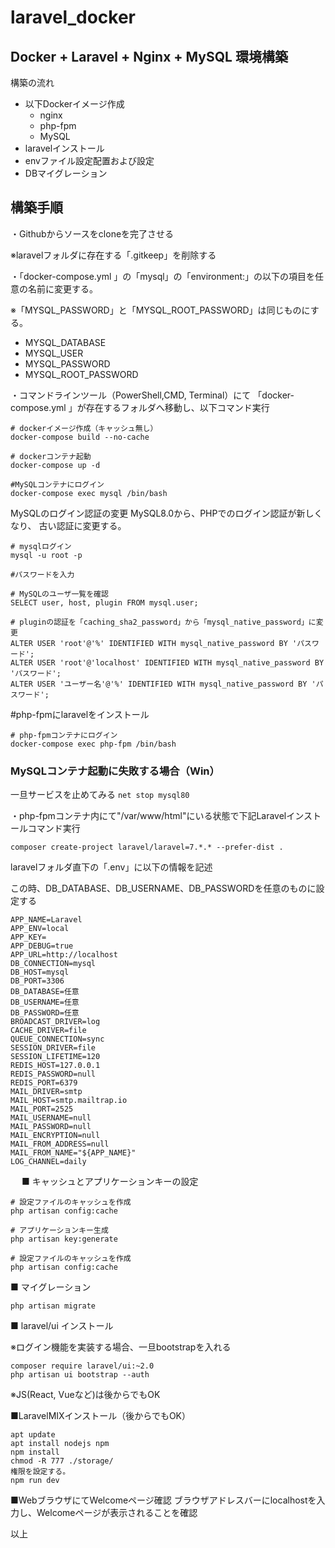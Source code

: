 # laravel_docker
## Docker + Laravel + Nginx + MySQL 環境構築
構築の流れ
- 以下Dockerイメージ作成
  - nginx
  - php-fpm
  - MySQL
- laravelインストール
- envファイル設定配置および設定
- DBマイグレーション

## 構築手順
・Githubからソースをcloneを完了させる

※laravelフォルダに存在する「.gitkeep」を削除する

・「docker-compose.yml 」の「mysql」の「environment:」の以下の項目を任意の名前に変更する。

※「MYSQL_PASSWORD」と「MYSQL_ROOT_PASSWORD」は同じものにする。
- MYSQL_DATABASE
- MYSQL_USER
- MYSQL_PASSWORD
- MYSQL_ROOT_PASSWORD

・コマンドラインツール（PowerShell,CMD, Terminal）にて
「docker-compose.yml 」が存在するフォルダへ移動し、以下コマンド実行
```
# dockerイメージ作成（キャッシュ無し）
docker-compose build --no-cache

# dockerコンテナ起動
docker-compose up -d

#MySQLコンテナにログイン
docker-compose exec mysql /bin/bash
```
MySQLのログイン認証の変更
MySQL8.0から、PHPでのログイン認証が新しくなり、
古い認証に変更する。
```
# mysqlログイン
mysql -u root -p

#パスワードを入力

# MySQLのユーザ一覧を確認
SELECT user, host, plugin FROM mysql.user;

# pluginの認証を「caching_sha2_password」から「mysql_native_password」に変更
ALTER USER 'root'@'%' IDENTIFIED WITH mysql_native_password BY 'パスワード';
ALTER USER 'root'@'localhost' IDENTIFIED WITH mysql_native_password BY 'パスワード';
ALTER USER 'ユーザー名'@'%' IDENTIFIED WITH mysql_native_password BY 'パスワード';
```
#php-fpmにlaravelをインストール
```
# php-fpmコンテナにログイン
docker-compose exec php-fpm /bin/bash
```
### MySQLコンテナ起動に失敗する場合（Win）
一旦サービスを止めてみる
`net stop mysql80`

・php-fpmコンテナ内にて"/var/www/html"にいる状態で下記Laravelインストールコマンド実行

```
composer create-project laravel/laravel=7.*.* --prefer-dist .
```
laravelフォルダ直下の「.env」に以下の情報を記述

この時、DB_DATABASE、DB_USERNAME、DB_PASSWORDを任意のものに設定する
```
APP_NAME=Laravel
APP_ENV=local
APP_KEY=
APP_DEBUG=true
APP_URL=http://localhost
DB_CONNECTION=mysql
DB_HOST=mysql
DB_PORT=3306
DB_DATABASE=任意
DB_USERNAME=任意
DB_PASSWORD=任意
BROADCAST_DRIVER=log
CACHE_DRIVER=file
QUEUE_CONNECTION=sync
SESSION_DRIVER=file
SESSION_LIFETIME=120
REDIS_HOST=127.0.0.1
REDIS_PASSWORD=null
REDIS_PORT=6379
MAIL_DRIVER=smtp
MAIL_HOST=smtp.mailtrap.io
MAIL_PORT=2525
MAIL_USERNAME=null
MAIL_PASSWORD=null
MAIL_ENCRYPTION=null
MAIL_FROM_ADDRESS=null
MAIL_FROM_NAME="${APP_NAME}"
LOG_CHANNEL=daily
```
　
■ キャッシュとアプリケーションキーの設定
```
# 設定ファイルのキャッシュを作成
php artisan config:cache

# アプリケーションキー生成
php artisan key:generate

# 設定ファイルのキャッシュを作成
php artisan config:cache
```

■ マイグレーション
```
php artisan migrate
```
■ laravel/ui インストール 

※ログイン機能を実装する場合、一旦bootstrapを入れる
```
composer require laravel/ui:~2.0
php artisan ui bootstrap --auth
```
※JS(React, Vueなど)は後からでもOK

■LaravelMIXインストール（後からでもOK）
```
apt update
apt install nodejs npm
npm install
chmod -R 777 ./storage/ 
権限を設定する。
npm run dev
```
■WebブラウザにてWelcomeページ確認
ブラウザアドレスバーにlocalhostを入力し、Welcomeページが表示されることを確認

以上

